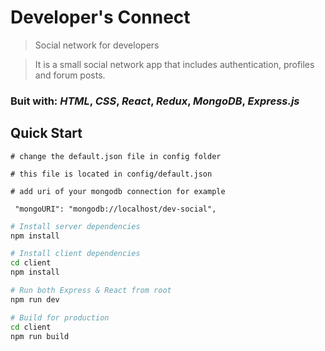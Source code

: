 # Developer's Connect

> Social network for developers

> It is a small social network app that includes authentication, profiles and forum posts.

### Buit with: _HTML_, _CSS_, _React_, _Redux_, _MongoDB_, _Express.js_

## Quick Start

```
# change the default.json file in config folder

# this file is located in config/default.json

# add uri of your mongodb connection for example

 "mongoURI": "mongodb://localhost/dev-social",

```

```bash
# Install server dependencies
npm install

# Install client dependencies
cd client
npm install

# Run both Express & React from root
npm run dev

# Build for production
cd client
npm run build
```
